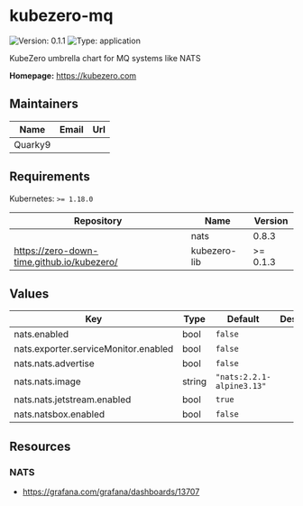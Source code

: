 # kubezero-mq

![Version: 0.1.1](https://img.shields.io/badge/Version-0.1.1-informational?style=flat-square) ![Type: application](https://img.shields.io/badge/Type-application-informational?style=flat-square)

KubeZero umbrella chart for MQ systems like NATS

**Homepage:** <https://kubezero.com>

## Maintainers

| Name | Email | Url |
| ---- | ------ | --- |
| Quarky9 |  |  |

## Requirements

Kubernetes: `>= 1.18.0`

| Repository | Name | Version |
|------------|------|---------|
|  | nats | 0.8.3 |
| https://zero-down-time.github.io/kubezero/ | kubezero-lib | >= 0.1.3 |

## Values

| Key | Type | Default | Description |
|-----|------|---------|-------------|
| nats.enabled | bool | `false` |  |
| nats.exporter.serviceMonitor.enabled | bool | `false` |  |
| nats.nats.advertise | bool | `false` |  |
| nats.nats.image | string | `"nats:2.2.1-alpine3.13"` |  |
| nats.nats.jetstream.enabled | bool | `true` |  |
| nats.natsbox.enabled | bool | `false` |  |

## Resources

### NATS
- https://grafana.com/grafana/dashboards/13707
